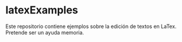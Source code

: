 # latexExamples
Este repositorio contiene ejemplos sobre la edición de textos en LaTex.
Pretende ser un ayuda memoria.

